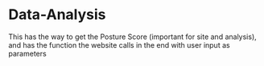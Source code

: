 # Data-Analysis
This has the way to get the Posture Score (important for site and analysis), and has the function the website calls in the end with user input as parameters
